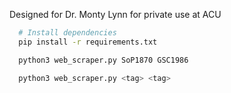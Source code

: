 Designed for Dr. Monty Lynn for private use at ACU

```bash
  # Install dependencies
  pip install -r requirements.txt
```

```bash
  python3 web_scraper.py SoP1870 GSC1986
```

```bash
  python3 web_scraper.py <tag> <tag>
```
